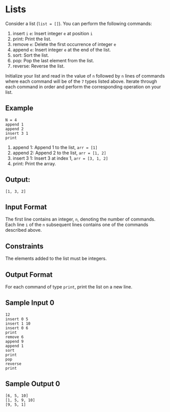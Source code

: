 # Lists

Consider a list (`list = []`). You can perform the following commands:

1. insert `i` `e`: Insert integer `e` at position `i` 
2. print: Print the list.
3. remove `e`: Delete the first occurrence of integer `e`
4. append `e`: Insert integer `e` at the end of the list.
5. sort: Sort the list.
6. pop: Pop the last element from the list.
7. reverse: Reverse the list.

Initialize your list and read in the value of `n` followed by `n` lines of commands where each command will be of the `7` types listed above. Iterate through each command in order and perform the corresponding operation on your list.

## Example

    N = 4
    append 1
    append 2
    insert 3 1
    print

1. append 1: Append 1 to the list, `arr = [1]`
2. append 2: Append 2 to the list, `arr = [1, 2]`
3. insert 3 1: Insert 3 at index 1, `arr = [3, 1, 2]`
4. print: Print the array.
    
## Output:

    [1, 3, 2]

## Input Format

The first line contains an integer, `n`, denoting the number of commands.
Each line `i` of the `n` subsequent lines contains one of the commands described above.

## Constraints

The elements added to the list must be integers.

## Output Format

For each command of type `print`, print the list on a new line.

## Sample Input 0

    12
    insert 0 5
    insert 1 10
    insert 0 6
    print
    remove 6
    append 9
    append 1
    sort
    print
    pop
    reverse
    print

## Sample Output 0

    [6, 5, 10]
    [1, 5, 9, 10]
    [9, 5, 1]

